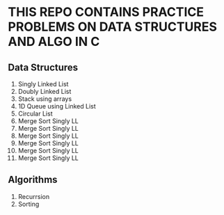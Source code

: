 # THIS REPO CONTAINS PRACTICE PROBLEMS ON DATA STRUCTURES AND ALGO IN C

## Data Structures
1. Singly Linked List
2. Doubly Linked List
3. Stack using arrays
4. 1D Queue using Linked List
5. Circular List
6. Merge Sort Singly LL
6. Merge Sort Singly LL
6. Merge Sort Singly LL
6. Merge Sort Singly LL
6. Merge Sort Singly LL
6. Merge Sort Singly LL

## Algorithms
1. Recurrsion
2. Sorting
